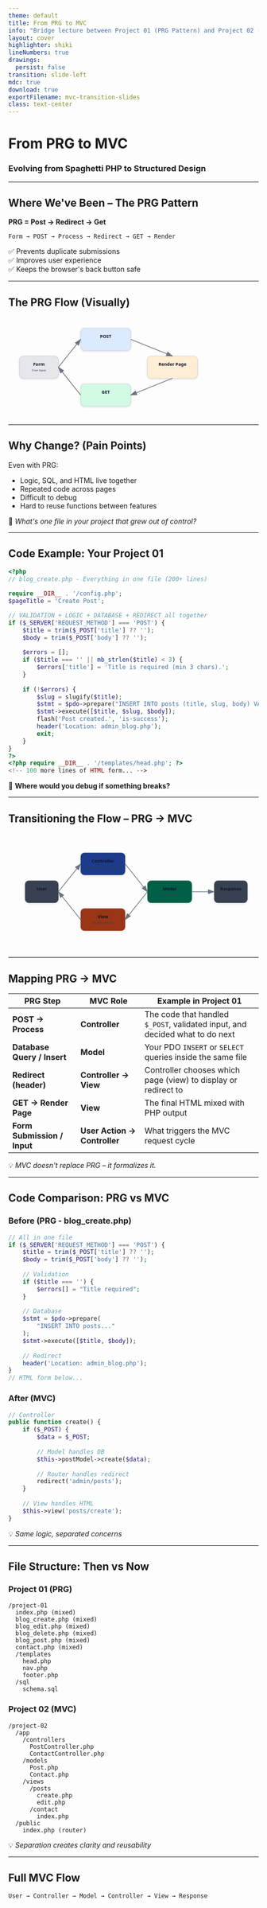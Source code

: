 ```yaml
---
theme: default
title: From PRG to MVC
info: "Bridge lecture between Project 01 (PRG Pattern) and Project 02 (Building a PHP MVC Framework)"
layout: cover
highlighter: shiki
lineNumbers: true
drawings:
  persist: false
transition: slide-left
mdc: true
download: true
exportFilename: mvc-transition-slides
class: text-center
---
```


<style>
/* Progress bar styling */
.slidev-progress {
  background: linear-gradient(90deg, #3b82f6 0%, #8b5cf6 100%);
  height: 3px;
}

/* Slide number styling */
.slidev-page-footer {
  display: flex;
  justify-content: space-between;
  align-items: center;
  padding: 1rem 2rem;
  font-size: 0.875rem;
  color: #64748b;
}

.slidev-page-footer .slidev-page-number {
  font-weight: 600;
  color: #475569;
}

.slidev-layout {
  overflow-y: auto !important;
  height: 100%;
}
</style>

# From PRG to MVC  
### Evolving from Spaghetti PHP to Structured Design

<!--
🗣️ Speaker Notes:
This lecture connects what students have just built – their CRUD project using the PRG pattern – to where we're going next: building an MVC framework from scratch.
The goal is to show that MVC isn't something new to fear; it's simply a cleaner, more structured version of what they're already doing.
-->

---

## Where We've Been – The PRG Pattern

**PRG = Post → Redirect → Get**

```text
Form → POST → Process → Redirect → GET → Render
```

✅ Prevents duplicate submissions  
✅ Improves user experience  
✅ Keeps the browser's back button safe  

<!--
🗣️ Speaker Notes:
Remind students of how PRG solved the "resubmit form on refresh" issue.
It also introduced a basic request–response flow, which becomes crucial for understanding MVC.
-->

---

## The PRG Flow (Visually)

<div class="grid place-items-center">
<svg width="900" height="360" viewBox="0 0 900 360" xmlns="http://www.w3.org/2000/svg">
  <defs>
    <marker id="arrowhead" markerWidth="10" markerHeight="7" refX="9" refY="3.5" orient="auto">
      <polygon points="0 0, 10 3.5, 0 7" fill="#6B7280"/>
    </marker>
    <filter id="shadow"><feDropShadow dx="0" dy="2" stdDeviation="4" flood-opacity="0.15"/></filter>
    <style>
      .box { rx: 14; ry: 14; stroke: #1a1a1a; stroke-opacity: .1; filter: url(#shadow);}
      .label { font: 600 16px/1.2 ui-sans-serif; fill: #111827; }
      .sub { font: 12px ui-sans-serif; fill: #374151; }
      .arrow { stroke: #6B7280; stroke-width: 2.5; marker-end: url(#arrowhead); fill:none; }
    </style>
  </defs>

  <rect x="40" y="140" width="140" height="80" class="box" fill="#E5E7EB"/>
  <text x="110" y="175" text-anchor="middle" class="label">Form</text>
  <text x="110" y="195" text-anchor="middle" class="sub">User Input</text>

  <rect x="260" y="40" width="180" height="80" class="box" fill="#DBEAFE"/>
  <text x="350" y="75" text-anchor="middle" class="label">POST</text>

  <rect x="260" y="240" width="180" height="80" class="box" fill="#D1FAE5"/>
  <text x="350" y="275" text-anchor="middle" class="label">GET</text>

  <rect x="500" y="140" width="180" height="80" class="box" fill="#FFEDD5"/>
  <text x="590" y="175" text-anchor="middle" class="label">Render Page</text>

  <path d="M180 180 L260 80" class="arrow"/>
  <path d="M440 80 L590 140" class="arrow"/>
  <path d="M590 220 L440 280" class="arrow"/>
  <path d="M260 280 L180 180" class="arrow"/>

</svg>
</div>

---

## Why Change? (Pain Points)

Even with PRG:

- Logic, SQL, and HTML live together  
- Repeated code across pages  
- Difficult to debug  
- Hard to reuse functions between features  

💭 *What's one file in your project that grew out of control?*

---

## Code Example: Your Project 01

```php {all|5-9|11-14|16-20|all}
<?php
// blog_create.php - Everything in one file (200+ lines)

require __DIR__ . '/config.php';
$pageTitle = 'Create Post';

// VALIDATION + LOGIC + DATABASE + REDIRECT all together
if ($_SERVER['REQUEST_METHOD'] === 'POST') {
    $title = trim($_POST['title'] ?? '');
    $body = trim($_POST['body'] ?? '');
    
    $errors = [];
    if ($title === '' || mb_strlen($title) < 3) {
        $errors['title'] = 'Title is required (min 3 chars).';
    }
    
    if (!$errors) {
        $slug = slugify($title);
        $stmt = $pdo->prepare("INSERT INTO posts (title, slug, body) VALUES (?, ?, ?)");
        $stmt->execute([$title, $slug, $body]);
        flash('Post created.', 'is-success');
        header('Location: admin_blog.php'); 
        exit;
    }
}
?>
<?php require __DIR__ . '/templates/head.php'; ?>
<!-- 100 more lines of HTML form... -->
```

🤔 **Where would you debug if something breaks?**

---

## Transitioning the Flow – PRG → MVC

<v-clicks>
<div class="grid place-items-center">
<svg width="900" height="420" viewBox="0 0 900 420" xmlns="http://www.w3.org/2000/svg">
<defs>
<marker id="arrowhead" markerWidth="10" markerHeight="7" refX="9" refY="3.5" orient="auto">
<polygon points="0 0, 10 3.5, 0 7" fill="#9CA3AF"/>
</marker>
<style>
.box { rx: 14; ry: 14; stroke: #4B5563; stroke-width: 2; }
.label { font: 600 16px/1.2 ui-sans-serif; fill:#F9FAFB;}
.sub { font:12px ui-sans-serif; fill:#D1D5DB;}
.arrow { stroke:#9CA3AF; stroke-width:2.5; marker-end:url(#arrowhead); fill:none;}
</style>
</defs>
<rect x="60" y="170" width="120" height="80" class="box" fill="#374151"/>
<text x="120" y="205" text-anchor="middle" class="label">User</text>
<text x="120" y="225" text-anchor="middle" class="sub">Form / Click</text>
<rect x="260" y="70" width="160" height="80" class="box" fill="#1E3A8A"/>
<text x="340" y="105" text-anchor="middle" class="label">Controller</text>
<text x="340" y="125" text-anchor="middle" class="sub">Handles POST / routes</text>
<rect x="260" y="270" width="160" height="80" class="box" fill="#9A3412"/>
<text x="340" y="305" text-anchor="middle" class="label">View</text>
<text x="340" y="325" text-anchor="middle" class="sub">Displays HTML</text>
<rect x="500" y="170" width="160" height="80" class="box" fill="#065F46"/>
<text x="580" y="205" text-anchor="middle" class="label">Model</text>
<text x="580" y="225" text-anchor="middle" class="sub">Database logic</text>
<rect x="740" y="170" width="120" height="80" class="box" fill="#374151"/>
<text x="800" y="205" text-anchor="middle" class="label">Response</text>
<path d="M180 210 L260 110" class="arrow"/>
<path d="M420 110 L500 210" class="arrow"/>
<path d="M500 210 L420 310" class="arrow"/>
<path d="M260 310 L180 210" class="arrow"/>
<path d="M660 210 L740 210" class="arrow"/>
</svg>
</div>
</v-clicks>

---

## Mapping PRG → MVC

| PRG Step | MVC Role | Example in Project 01 |
|-----------|-----------|-----------------------|
| **POST → Process** | **Controller** | The code that handled `$_POST`, validated input, and decided what to do next |
| **Database Query / Insert** | **Model** | Your PDO `INSERT` or `SELECT` queries inside the same file |
| **Redirect (header)** | **Controller → View** | Controller chooses which page (view) to display or redirect to |
| **GET → Render Page** | **View** | The final HTML mixed with PHP output |
| **Form Submission / Input** | **User Action → Controller** | What triggers the MVC request cycle |

💡 *MVC doesn't replace PRG – it formalizes it.*

---

## Code Comparison: PRG vs MVC

<div class="grid grid-cols-2 gap-4">

<div>

### Before (PRG - blog_create.php)
```php {all|3-5|8-11|14|all}
// All in one file
if ($_SERVER['REQUEST_METHOD'] === 'POST') {
    $title = trim($_POST['title'] ?? '');
    $body = trim($_POST['body'] ?? '');
    
    // Validation
    if ($title === '') {
        $errors[] = "Title required";
    }
    
    // Database
    $stmt = $pdo->prepare(
        "INSERT INTO posts..."
    );
    $stmt->execute([$title, $body]);
    
    // Redirect
    header('Location: admin_blog.php');
}
// HTML form below...
```

</div>

<div>

### After (MVC)
```php {all|3-6|9|12|all}
// Controller
public function create() {
    if ($_POST) {
        $data = $_POST;
        
        // Model handles DB
        $this->postModel->create($data);
        
        // Router handles redirect
        redirect('admin/posts'); 
    }
    
    // View handles HTML
    $this->view('posts/create');
}
```

</div>

</div>

💡 *Same logic, separated concerns*

---

## File Structure: Then vs Now

<div class="grid grid-cols-2 gap-8">

<div>

### Project 01 (PRG)
```text
/project-01
  index.php (mixed)
  blog_create.php (mixed)
  blog_edit.php (mixed)
  blog_delete.php (mixed)
  blog_post.php (mixed)
  contact.php (mixed)
  /templates
    head.php
    nav.php
    footer.php
  /sql
    schema.sql
```

</div>

<div>

### Project 02 (MVC)
```text
/project-02
  /app
    /controllers
      PostController.php
      ContactController.php
    /models
      Post.php
      Contact.php
    /views
      /posts
        create.php
        edit.php
      /contact
        index.php
  /public
    index.php (router)
```

</div>

</div>

💡 *Separation creates clarity and reusability*

---

## Full MVC Flow

```text
User → Controller → Model → Controller → View → Response
```

<div class="grid place-items-center">
  <svg width="900" height="420" viewBox="0 0 900 420" xmlns="http://www.w3.org/2000/svg">
    <defs>
      <filter id="shadow" x="-20%" y="-20%" width="140%" height="140%">
        <feDropShadow dx="0" dy="3" stdDeviation="6" flood-opacity="0.15"/>
      </filter>
      <style>
        .box { rx: 14; ry: 14; stroke: #1a1a1a; stroke-opacity: .1; filter: url(#shadow); }
        .label { font: 600 16px/1.2 ui-sans-serif, system-ui; fill: #111827; }
        .sub { font: 12px ui-sans-serif; fill: #374151; }
        .arrow { stroke: #6B7280; stroke-width: 2.5; marker-end: url(#arrowhead); fill: none; }
      </style>
      <marker id="arrowhead" markerWidth="10" markerHeight="7" refX="9" refY="3.5" orient="auto">
        <polygon points="0 0, 10 3.5, 0 7" fill="#6B7280"/>
      </marker>
    </defs>

    <rect x="40" y="165" width="120" height="90" class="box" fill="#E5E7EB"/>
    <text x="100" y="200" text-anchor="middle" class="label">User</text>
    <text x="100" y="222" text-anchor="middle" class="sub">Click / Submit</text>

    <rect x="220" y="60" width="200" height="110" class="box" fill="#DBEAFE"/>
    <text x="320" y="100" text-anchor="middle" class="label">Controller</text>
    <text x="320" y="122" text-anchor="middle" class="sub">Request handling & routing</text>

    <rect x="500" y="60" width="200" height="110" class="box" fill="#D1FAE5"/>
    <text x="600" y="100" text-anchor="middle" class="label">Model</text>
    <text x="600" y="122" text-anchor="middle" class="sub">Data & business logic (PDO)</text>

    <rect x="500" y="250" width="200" height="110" class="box" fill="#FFEDD5"/>
    <text x="600" y="290" text-anchor="middle" class="label">View</text>
    <text x="600" y="312" text-anchor="middle" class="sub">HTML rendering / templates</text>

    <rect x="770" y="165" width="120" height="90" class="box" fill="#E5E7EB"/>
    <text x="830" y="200" text-anchor="middle" class="label">Response</text>
    <text x="830" y="222" text-anchor="middle" class="sub">HTML / Redirect</text>

    <path d="M160 210 L220 115" class="arrow"/>
    <path d="M420 115 L500 115" class="arrow"/>
    <path d="M700 115 L770 210" class="arrow"/>
    <path d="M770 210 L700 305" class="arrow"/>
    <path d="M500 305 L420 115" class="arrow" />
    <path d="M220 115 L160 210" class="arrow" stroke-dasharray="6 6"/>
  </svg>
</div>

---

## Deep Dive: What Models Really Do

<v-clicks>

### More than just SQL queries:

```php {all|4-7|10|13|16-17|20|all}
class Post {
    public function create($data) {
        // 1. Validation (business rules)
        if (strlen($data['title']) < 3) {
            throw new Exception('Title too short');
        }
        
        // 2. Data transformation
        $data['slug'] = $this->slugify($data['title']);
        
        // 3. Ensure uniqueness
        $data['slug'] = $this->ensureUniqueSlug($data['slug']);
        
        // 4. Database interaction
        $stmt = $this->db->prepare("INSERT INTO posts (title, slug, body) VALUES (?, ?, ?)");
        $stmt->execute([$data['title'], $data['slug'], $data['body']]);
        
        // 5. Return result
        return $this->db->lastInsertId();
    }
    
    private function slugify($text) { /* ... */ }
    private function ensureUniqueSlug($slug) { /* ... */ }
}
```

💡 *Models encapsulate ALL data-related logic*

</v-clicks>

---

## Why MVC Makes Debugging Easier

<v-clicks>

### PRG Approach
```php
// blog_create.php - where's the bug? 🤷
// 200 lines of mixed code
// SQL? Validation? HTML? All together!
```

### MVC Approach
```php
// Is data wrong? → Check Model
// Is flow wrong? → Check Controller  
// Is display wrong? → Check View
```

✅ **Isolated testing**: Test models without loading views  
✅ **Clear errors**: Stack traces point to specific layers  
✅ **Faster fixes**: Know exactly where to look  
✅ **Reusable code**: Models work across multiple controllers

</v-clicks>

---

## Common Questions About MVC

<v-clicks>

**"Where does validation go?"**  
→ **Input validation** (format, required) in Controller  
→ **Business rules** (unique, relationships) in Model

**"Can Views talk to Models directly?"**  
→ **No!** Controller is always the middleman

**"What if I need data from multiple tables?"**  
→ Model can call other models, or create a service layer

**"How do I pass data to views?"**  
→ Controller prepares an array/object, passes to view

**"What about my config.php and helpers?"**  
→ Those become part of YOUR framework's core utilities

**"Why build our own instead of using Laravel?"**  
→ Understanding > Using. Build it first, then frameworks make sense  
→ You'll use YOUR framework all semester, improving it each project

</v-clicks>

---

## Quick Exercise (2 minutes)

Look at this code snippet. Which MVC component should it be in?

```php
$errors = [];
if (empty($_POST['email'])) {
    $errors[] = "Email required";
}
if (!filter_var($_POST['email'], FILTER_VALIDATE_EMAIL)) {
    $errors[] = "Invalid email format";  
}
```

<v-clicks>

**A)** Model  
**B)** View  
**C)** Controller  

**Answer:** Could be either! 
- **Basic format validation** → **Controller** (sanitizing input)
- **Business rules** → **Model** (e.g., "email must be unique in database")

*Rule of thumb: If it checks the database, it's Model logic*

</v-clicks>

---

## MVC in the Wild

You're building what powers the industry:

<v-clicks>

- **Laravel** (PHP) - Uses MVC with routing, controllers, models, views
- **Ruby on Rails** - Twitter, GitHub, Shopify all started here
- **Django** (Python) - Instagram, Pinterest scale on this pattern
- **Express** (Node.js) - Netflix, Uber rely on MVC architecture
- **ASP.NET MVC** - Stack Overflow, Microsoft products

💡 **The difference?** They're pre-built. You're building yours from scratch.

🎯 **The advantage?** You'll understand what's happening under the hood.

*By building it yourself, you'll understand ANY framework faster*

</v-clicks>

---

## Why This Matters

<v-clicks>

✅ **Cleaner code** - Each file has one clear purpose  
✅ **Reusable parts** - Models work across multiple controllers  
✅ **Faster debugging** - Know exactly where to look  
✅ **Easier testing** - Test components in isolation  
✅ **Safer input handling** - Centralized validation  
✅ **Scalable apps** - Just add new controllers and views  
✅ **Team collaboration** - Multiple devs, fewer conflicts  
✅ **Deep understanding** - You built it, so you truly understand it  
✅ **Framework literacy** - Understanding yours makes learning others trivial

**Most important:** This is YOUR codebase for the rest of the semester.

</v-clicks>

---

## You'll Know You Understand MVC When...

<v-clicks>

✅ You can explain each component's job in one sentence  
✅ You know where to put a new feature in YOUR framework  
✅ You can sketch the request→response flow from memory  
✅ You can refactor a mixed file into YOUR MVC structure  
✅ You can explain why separating concerns matters  
✅ You can add a new route/controller/model without hesitation  
✅ You recognize MVC patterns when you see other frameworks  
✅ You can debug by knowing which layer to check first

</v-clicks>

🎯 **Today's Goal:** Recognize MVC in your existing code  
🎯 **Semester Goal:** Build, use, and master YOUR framework

---

## Thinking Ahead – Project 02

You'll **build YOUR OWN MVC framework** from scratch:

<v-clicks>

- ✅ A lightweight **router** (maps URLs to controllers)
- ✅ A base **Controller** class (shared methods)
- ✅ Dynamic **model loading** (connect to any table)
- ✅ **View templates** using PHP includes
- ✅ **Autoloading** (no more `require` everywhere)
- ✅ **Helper functions** (redirect, flash, etc.)

💡 *Your Project 01 logic will map directly into YOUR new framework*

🚀 *You'll USE this framework for ALL remaining projects this semester*

🎓 *You'll REFINE it as you discover better patterns*

**This is YOUR framework. You built it. You own it.**

</v-clicks>

---

## Your Framework's Journey This Semester

<v-clicks>

**Project 02** → Build the foundation (Router, Controller, Model, View)  
**Project 03** → Add authentication (Users, sessions, login/logout)  
**Project 04** → Enhance with middleware (Auth guards, CSRF protection)  
**Project 05** → Refine models (Relationships, query builders)  
**Project 06** → Add file uploads (Image handling, validation)  
**Project 07** → Optimize performance (Caching, pagination)  
**Final Project** → Your framework at its best!

Each project adds features to YOUR framework.  
Each improvement makes YOUR next project easier.

**Comparison point:** Laravel took years to evolve. You'll do it in one semester.

</v-clicks>

---

## Homework Before Next Class

**Action Items:**

<v-clicks>

**1. Identify Code Smells** in your Project 01:
   - Find your longest function (>30 lines?)
   - Spot repeated database queries
   - Notice HTML mixed with SQL

**2. Mark Three Sections** in one file (print or screenshot):
   - 🟦 **Blue** = Controller logic (if statements, redirects)
   - 🟩 **Green** = Model logic (database, validation)
   - 🟧 **Orange** = View logic (HTML, echo statements)

**3. Bring Questions:**
   - Which file confused you most?
   - What pattern do you see repeated?
   - Where would YOU put the validation?

📸 *Screenshot your marked-up code to share in class*

</v-clicks>

---

## How to Prepare (Detailed)

Before the next project:

<v-clicks>

**Step 1:** Review your Project 01 code thoroughly  
**Step 2:** List everywhere you wrote SQL queries  
**Step 3:** List everywhere you validated input  
**Step 4:** List everywhere you redirected users  

**Step 5:** For ONE messy file (like `blog_create.php`):
- How many different "jobs" is it doing?
- Which jobs could be reused elsewhere?
- What would break if you split it apart?

**Step 6:** Watch for these patterns we'll build:
- `Router` → How do URLs map to code?
- `Controller::method()` → How do we organize actions?
- `Model::find()` → How do we query cleanly?

</v-clicks>

---

## Resources for Learning More

<v-clicks>

**Before Next Class:**
- Review Project 01 code with MVC lens
- Read: [PHP The Right Way - Design Patterns](https://phptherightway.com/#design_patterns)
- Optional: Browse [Laravel docs](https://laravel.com/docs/10.x/structure) to see how professionals organize MVC (but you're building yours!)

**During Next Class:**
- Live refactor: Your messy file → clean MVC structure
- Build YOUR router from scratch
- Create YOUR first controller
- Test YOUR Model independently

**After Class:**
- Migrate Project 01 features into YOUR framework
- Experiment with YOUR architecture
- Refine and improve YOUR codebase

**Throughout the Semester:**
- Build every new project using YOUR framework
- Identify improvements and implement them
- Document YOUR design decisions

</v-clicks>

---

## Success Checklist

Before leaving today, make sure you can:

- [ ] Explain what each MVC layer does in one sentence
- [ ] Identify which layer handles database queries
- [ ] Identify which layer handles user input
- [ ] Identify which layer handles HTML output
- [ ] Sketch the MVC flow from memory
- [ ] Explain why separation of concerns matters
- [ ] Mark up one of your files with colored layers

💡 **If you can't check all boxes, ask now!**

---

## Next Steps

**Before Next Class (Due: [Date]):**
1. ✅ Complete the code-marking homework
2. ✅ Review the PRG→MVC mapping table
3. ✅ Prepare questions about your messiest file
4. ✅ Install any needed tools (we'll confirm in class)

**In Next Class:**
1. 🔨 Live refactor: Your messy file → clean MVC
2. 🔨 Build YOUR router from scratch
3. 🔨 Create YOUR first controller
4. 🔨 Test YOUR models independently

**By End of Project 02:**
🚀 You'll have built **YOUR reusable PHP MVC framework**!  
🚀 You'll use it for **Projects 03, 04, 05, 06, 07, and the Final**!  
🚀 You'll **never write spaghetti code** again!

**This semester = Building, using, and refining YOUR framework**

---

## Questions?

💬 **Discussion Prompts:**
- What excites you most about MVC?
- What concerns you about the transition?
- Which part of your Project 01 will be easiest to refactor?
- Which part will be hardest?

**Office Hours:** [Link to calendar]  
**Resources:** [Link to supplementary materials]  
**Discussion Board:** [Link for async questions]

---
layout: center
---

# Let's Build Something Better 🚀

*MVC isn't just a pattern—it's a mindset*

**Your framework. Your code. Your journey.**

**See you next class with your marked-up code!**

---
